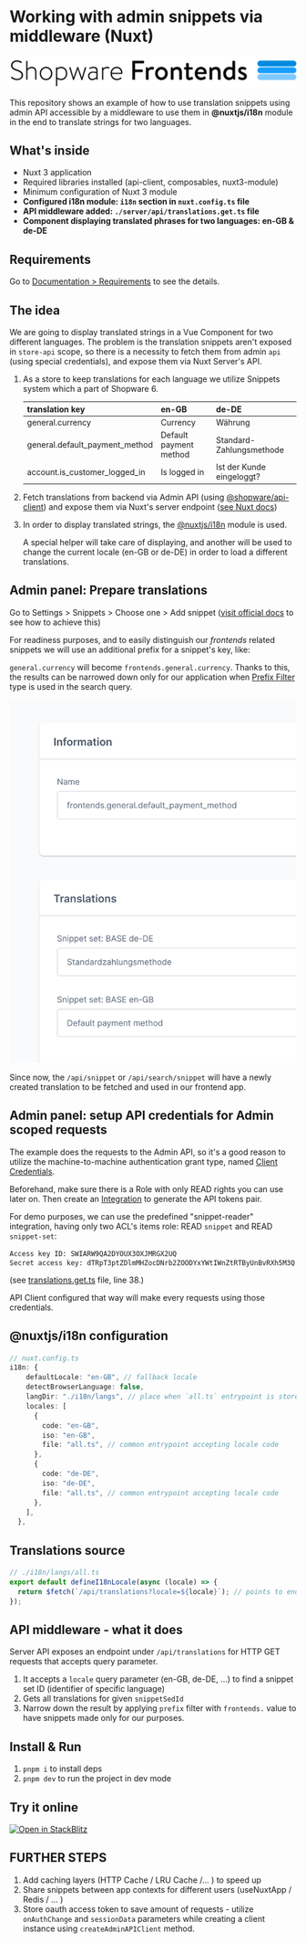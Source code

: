 # Working with admin snippets via middleware (Nuxt)

![Shopware Frontends](./public/shopware-frontends-logo.png)

This repository shows an example of how to use translation snippets using admin API accessible by a middleware to use them in **@nuxtjs/i18n** module in the end to translate strings for two languages.

## What's inside

- Nuxt 3 application
- Required libraries installed (api-client, composables, nuxt3-module)
- Minimum configuration of Nuxt 3 module
- **Configured i18n module: `i18n` section in `nuxt.config.ts` file**
- **API middleware added: `./server/api/translations.get.ts` file**
- **Component displaying translated phrases for two languages: en-GB & de-DE**

## Requirements

Go to [Documentation > Requirements](https://frontends.shopware.com/framework/requirements.html) to see the details.

## The idea

We are going to display translated strings in a Vue Component for two different languages.
The problem is the translation snippets aren't exposed in `store-api` scope, so there is a necessity to fetch them from admin `api` (using special credentials), and expose them via Nuxt Server's API.

1. As a store to keep translations for each language we utilize Snippets system which a part of Shopware 6.

   | translation key                | en-GB                  | de-DE                     |
   | ------------------------------ | ---------------------- | ------------------------- |
   | general.currency               | Currency               | Währung                   |
   | general.default_payment_method | Default payment method | Standard-Zahlungsmethode  |
   | account.is_customer_logged_in  | Is logged in           | Ist der Kunde eingeloggt? |

2. Fetch translations from backend via Admin API (using [@shopware/api-client](https://www.npmjs.com/package/@shopware/api-client)) and expose them via Nuxt's server endpoint ([see Nuxt docs](https://nuxt.com/docs/guide/directory-structure/server))

3. In order to display translated strings, the [@nuxtjs/i18n](https://www.npmjs.com/package/@nuxtjs/i18n) module is used.

   A special helper will take care of displaying, and another will be used to change the current locale (en-GB or de-DE) in order to load a different translations.

## Admin panel: Prepare translations

Go to Settings > Snippets > Choose one > Add snippet ([visit official docs](https://docs.shopware.com/en/shopware-6-en/settings/snippets#creating-a-new-snippet) to see how to achieve this)

For readiness purposes, and to easily distinguish our _frontends_ related snippets we will use an additional prefix for a snippet's key, like:

`general.currency` will become `frontends.general.currency`. Thanks to this, the results can be narrowed down only for our application when [Prefix Filter](https://developer.shopware.com/docs/resources/references/core-reference/dal-reference/filters-reference.html#prefix) type is used in the search query.

![editing snippet view](./docs/snippet_view.png)

Since now, the `/api/snippet` or `/api/search/snippet` will have a newly created translation to be fetched and used in our frontend app.

## Admin panel: setup API credentials for Admin scoped requests

The example does the requests to the Admin API, so it's a good reason to utilize the machine-to-machine authentication grant type, named [Client Credentials](https://shopware.stoplight.io/docs/admin-api/8e1d78252fa6f-authentication#client-credentials).

Beforehand, make sure there is a Role with only READ rights you can use later on.
Then create an [Integration](https://docs.shopware.com/en/shopware-6-en/settings/system/integrationen?category=shopware-6-en/settings/system) to generate the API tokens pair.

For demo purposes, we can use the predefined "snippet-reader" integration, having only two ACL's items role: READ `snippet` and READ `snippet-set`:

```
Access key ID: SWIARW9QA2DYOUX3OXJMRGX2UQ
Secret access key: dTRpT3ptZDlmMHZocDNrb2ZOODYxYWtIWnZtRTByUnBvRXh5M3Q
```

(see [translations.get.ts](./server/api/translations.get.ts) file, line 38.)

API Client configured that way will make every requests using those credentials.

## @nuxtjs/i18n configuration

```ts
// nuxt.config.ts
i18n: {
    defaultLocale: "en-GB", // fallback locale
    detectBrowserLanguage: false,
    langDir: "./i18n/langs", // place when `all.ts` entrypoint is stored
    locales: [
      {
        code: "en-GB",
        iso: "en-GB",
        file: "all.ts", // common entrypoint accepting locale code
      },
      {
        code: "de-DE",
        iso: "de-DE",
        file: "all.ts", // common entrypoint accepting locale code
      },
    ],
  },
```

## Translations source

```ts
// ./i18n/langs/all.ts
export default defineI18nLocale(async (locale) => {
  return $fetch(`/api/translations?locale=${locale}`); // points to endpoint exposed via ./server/api/translations.get.ts file
});
```

## API middleware - what it does

Server API exposes an endpoint under `/api/translations` for HTTP GET requests that accepts query parameter.

1. It accepts a `locale` query parameter (en-GB, de-DE, ...) to find a snippet set ID (identifier of specific language)
2. Gets all translations for given `snippetSedId`
3. Narrow down the result by applying `prefix` filter with `frontends.` value to have snippets made only for our purposes.

## Install & Run

1. `pnpm i` to install deps
2. `pnpm dev` to run the project in dev mode

## Try it online

[![Open in StackBlitz](https://developer.stackblitz.com/img/open_in_stackblitz.svg)](https://stackblitz.com/github/shopware/frontends/tree/main/examples/snippets-middleware)

## FURTHER STEPS

1. Add caching layers (HTTP Cache / LRU Cache /... ) to speed up
2. Share snippets between app contexts for different users (useNuxtApp / Redis / ... )
3. Store oauth access token to save amount of requests - utilize `onAuthChange` and `sessionData` parameters while creating a client instance using `createAdminAPIClient` method.
